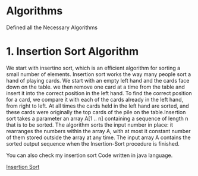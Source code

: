 # Algorithms
Defined all the Necessary Algorithms 

# 1. Insertion Sort Algorithm
   We start with insertino sort, which is an efficient algorithm for sorting a small number of elements. Insertion sort works the way many people sort a hand of playing cards. We start with an empty left hand and the cards face down on the table. we then remove one card at a time from the table and insert it into the correct position in the left hand. To find the correct position for a card, we compare  it with each of the cards already  in the left hand, from right to left. At all times the cards held in the left hand are sorted, and these cards were originally the top cards of the pile on the table.Insertion sort  takes a parameter an array A[1 .. n] containing a sequence of length n that is to be sorted. The algorithm sorts the input number in place: it rearranges the numbers within the array A, with at most it constant number of them stored outside the array at any time. The input array A contains the sorted output sequence when the Insertion-Sort procedure is finished.
   
    
You can also check my insertion sort Code written in java language.

[Insertion Sort](InsertionSort.java)
